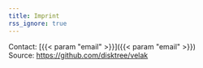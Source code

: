 ```yaml
---
title: Imprint
rss_ignore: true
---
```

Contact: [{{< param "email" >}}]({{< param "email" >}})  
Source: https://github.com/disktree/velak

